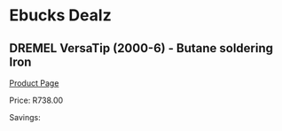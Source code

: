 
# Ebucks Dealz
## DREMEL VersaTip (2000-6) - Butane soldering Iron
[Product Page](https://www.ebucks.com/web/shop/productSelected.do?prodId=1199800245&catId=717342768)

Price: R738.00

Savings: 


	